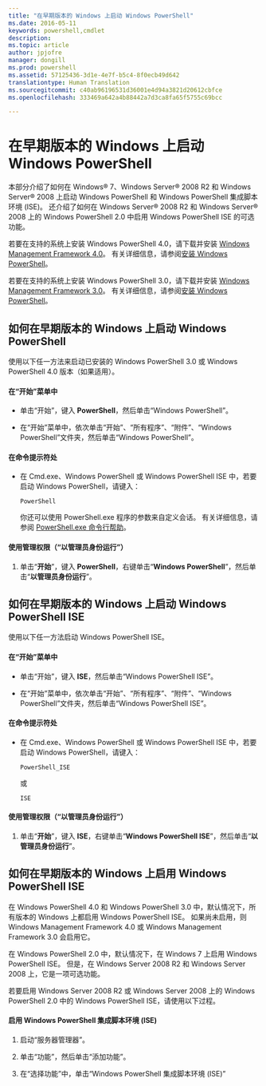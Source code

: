 ```yaml
---
title: "在早期版本的 Windows 上启动 Windows PowerShell"
ms.date: 2016-05-11
keywords: powershell,cmdlet
description: 
ms.topic: article
author: jpjofre
manager: dongill
ms.prod: powershell
ms.assetid: 57125436-3d1e-4e7f-b5c4-8f0ecb49d642
translationtype: Human Translation
ms.sourcegitcommit: c40ab96196531d36001e4d94a3821d20612cbfce
ms.openlocfilehash: 333469a642a4b88442a7d3ca8fa65f5755c69bcc

---
```


# 在早期版本的 Windows 上启动 Windows PowerShell
本部分介绍了如何在 Windows® 7、Windows Server® 2008 R2 和 Windows Server® 2008 上启动 Windows PowerShell 和 Windows PowerShell 集成脚本环境 (ISE)。 还介绍了如何在 Windows Server® 2008 R2 和 Windows Server® 2008 上的 Windows PowerShell 2.0 中启用 Windows PowerShell ISE 的可选功能。

若要在支持的系统上安装 Windows PowerShell 4.0，请下载并安装 [Windows Management Framework 4.0](http://go.microsoft.com/fwlink/?LinkID=293881)。 有关详细信息，请参阅[安装 Windows PowerShell](Installing-Windows-PowerShell.md)。

若要在支持的系统上安装 Windows PowerShell 3.0，请下载并安装 [Windows Management Framework 3.0](http://go.microsoft.com/fwlink/?LinkID=240290)。 有关详细信息，请参阅[安装 Windows PowerShell](Installing-Windows-PowerShell.md)。

## 如何在早期版本的 Windows 上启动 Windows PowerShell
使用以下任一方法来启动已安装的 Windows PowerShell 3.0 或 Windows PowerShell 4.0 版本（如果适用）。

#### 在“开始”菜单中

-   单击“开始”，键入 **PowerShell**，然后单击“Windows PowerShell”。

-   在“开始”菜单中，依次单击“开始”、“所有程序”、“附件”、“Windows PowerShell”文件夹，然后单击“Windows PowerShell”。

#### 在命令提示符处

-   在 Cmd.exe、Windows PowerShell 或 Windows PowerShell ISE 中，若要启动 Windows PowerShell，请键入：

    ```
    PowerShell
    ```

    你还可以使用 PowerShell.exe 程序的参数来自定义会话。 有关详细信息，请参阅 [PowerShell.exe 命令行帮助](../core-powershell/console/PowerShell.exe-Command-Line-Help.md)。

#### 使用管理权限（“以管理员身份运行”）

1.  单击“**开始**”，键入 **PowerShell**，右键单击“**Windows PowerShell**”，然后单击“**以管理员身份运行**”。

## 如何在早期版本的 Windows 上启动 Windows PowerShell ISE
使用以下任一方法启动 Windows PowerShell ISE。

#### 在“开始”菜单中

-   单击“开始”，键入 **ISE**，然后单击“Windows PowerShell ISE”。

-   在“开始”菜单中，依次单击“开始”、“所有程序”、“附件”、“Windows PowerShell”文件夹，然后单击“Windows PowerShell ISE”。

#### 在命令提示符处

-   在 Cmd.exe、Windows PowerShell 或 Windows PowerShell ISE 中，若要启动 Windows PowerShell，请键入：

    ```
    PowerShell_ISE
    ```

    或

    ```
    ISE
    ```

#### 使用管理权限（“以管理员身份运行”）

1.  单击“**开始**”，键入 **ISE**，右键单击“**Windows PowerShell ISE**”，然后单击“**以管理员身份运行**”。

## 如何在早期版本的 Windows 上启用 Windows PowerShell ISE
在 Windows PowerShell 4.0 和 Windows PowerShell 3.0 中，默认情况下，所有版本的 Windows 上都启用 Windows PowerShell ISE。 如果尚未启用，则 Windows Management Framework 4.0 或 Windows Management Framework 3.0 会启用它。

在 Windows PowerShell 2.0 中，默认情况下，在 Windows 7 上启用 Windows PowerShell ISE。 但是，在 Windows Server 2008 R2 和 Windows Server 2008 上，它是一项可选功能。

若要启用 Windows Server 2008 R2 或 Windows Server 2008 上的 Windows PowerShell 2.0 中的 Windows PowerShell ISE，请使用以下过程。

#### 启用 Windows PowerShell 集成脚本环境 (ISE)

1.  启动“服务器管理器”。

2.  单击“功能”，然后单击“添加功能”。

3.  在“选择功能”中，单击“Windows PowerShell 集成脚本环境 (ISE)”




<!--HONumber=Oct16_HO1-->


